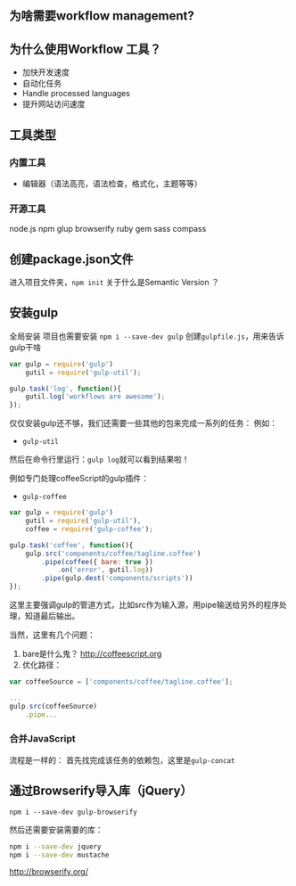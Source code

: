 ## 为啥需要workflow management?

## 为什么使用Workflow 工具？
 * 加快开发速度
 * 自动化任务
 * Handle processed languages
 * 提升网站访问速度

## 工具类型 
### 内置工具
* 编辑器（语法高亮，语法检查，格式化，主题等等）
### 开源工具

node.js
npm
glup
browserify
ruby
gem
sass
compass

## 创建package.json文件
进入项目文件夹，`npm init`
关于什么是Semantic Version ？

## 安装gulp
全局安装
项目也需要安装
`npm i --save-dev gulp`
创建`gulpfile.js`，用来告诉gulp干啥

```js
var gulp = require('gulp')
    gutil = require('gulp-util');

gulp.task('log', function(){
    gutil.log('workflows are awesome');
});
```

仅仅安装gulp还不够，我们还需要一些其他的包来完成一系列的任务：
例如：
* `gulp-util`

然后在命令行里运行：`gulp log`就可以看到结果啦！

例如专门处理coffeeScript的gulp插件：
* `gulp-coffee`

```js
var gulp = require('gulp')
    gutil = require('gulp-util'),
    coffee = require('gulp-coffee');

gulp.task('coffee', function(){
    gulp.src('components/coffee/tagline.coffee')
        .pipe(coffee({ bare: true })
            .on('error', gutil.log))
        .pipe(gulp.dest('components/scripts'))
}); 
```
这里主要强调gulp的管道方式，比如src作为输入源，用pipe输送给另外的程序处理，知道最后输出。

当然，这里有几个问题：
1. bare是什么鬼？
http://coffeescript.org
2. 优化路径：

```js
var coffeeSource = ['components/coffee/tagline.coffee'];

...
gulp.src(coffeeSource)
    .pipe...
```

### 合并JavaScript
流程是一样的：
首先找完成该任务的依赖包，这里是`gulp-concat`
 

## 通过Browserify导入库（jQuery）
`npm i --save-dev gulp-browserify`

然后还需要安装需要的库：

```bash
npm i --save-dev jquery
npm i --save-dev mustache
```
http://browserify.org/